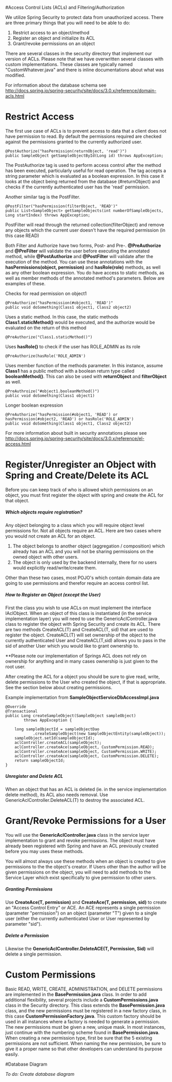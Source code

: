 #Access Control Lists (ACLs) and Filtering/Authorization

We utilize Spring Security to protect data from unauthorized access. There are three primary things that you will need to be able to do: 

1. Restrict access to an object/method 
1. Register an object and initialize its ACL
1. Grant/revoke permissions on an object


There are several classes in the security directory that implement our version of ACLs. Please note that we have overwritten several classes with custom implementations. These classes are typically named "CustomWhatever.java" and there is inline documentations about what was modified.

For information about the database schema see http://docs.spring.io/spring-security/site/docs/3.0.x/reference/domain-acls.html

# Restrict Access 

The first use case of ACLs is to prevent access to data that a client does not have permission to read.  By default the permissions required are checked against the permissions granted to the currently authorized user.

    @PostAuthorize("hasPermission(returnObject, 'read')")
    public SampleObject getSampleObjectById(Long id) throws AppException;

The PostAuthorize tag is used to perform access control after the method has been executed, particularly useful for read operation.   The tag accepts a string parameter which is evaluated as a boolean expression.  In this case it looks at the object being returned from the database (#returnObject) and checks if the currently authenticated user has the 'read' permission.

Another similar tag is the PostFilter.

    @PostFilter("hasPermission(filterObject, 'READ')"
    public List<SampleObject> getSampleObjects(int numberOfSampleObjects, Long startIndex) throws AppException;

PostFilter will read through the returned collection(filterObject) and remove any objects which the current user doesn't have the required permission (in this case READ)

Both Filter and Authorize have two forms, Post- and Pre-. **@PreAuthorize** and **@PreFilter** will validate the user before executing the annotated method, while **@PostAuthorize** and **@PostFilter** will validate after the execution of the method. You can use these annotations with the **hasPermissions(object, permission)** and **hasRole(role)** methods, as well as any other boolean expression. You do have access to static methods, as well as member methods of the annotated method's parameters. Below are examples of these.

Checks for read permission on object1
	
	@PreAuthorize("hasPermission(#object1, 'READ')"
	public void doSomething(Class1 object1, Class2 object2)

Uses a static method. In this case, the static methods **Class1.staticMethod()** would be executed, and the authorize would be evaluated on the return of this method

	@PreAuthorize("Class1.staticMethod()")

Uses **hasRole()** to check if the user has ROLE_ADMIN as its role

	@PreAuthorize(hasRole('ROLE_ADMIN')

Uses member function of the methods parameter. In this instance, assume **Class1** has a public method with a boolean return type called **booleanMethod()**. This can also be used with **returnObject** and **filterObject** as well.

	@PreAuthroize("#object1.booleanMethod()")
	public void doSomething(Class1 object1)

Longer boolean expression

	@PreAuthorize("hasPermission(#object1, 'READ') or hasPermission(#object2, 'READ') or hasRole('ROLE_ADMIN')
	public void doSomething(Class1 object1, Class2 object2)

For more information about built in security annotations please see http://docs.spring.io/spring-security/site/docs/3.0.x/reference/el-access.html

# Register/Unregister an Object with Spring and Create/Delete its ACL

Before you can keep track of who is allowed which permissions on an object, you must first register the object with spring and create the ACL for that object.

##### Which objects require registration?

Any object belonging to a class which you will require object level permissions for.  Not all objects require an ACL. Here are two cases where you would not create an ACL for an object.  

1. The object belongs to another object (aggregation / composition) which already has an ACL and you will not be sharing permissions on the owned object with other users.
1. The object is only used by the backend internally, there for no users would explicitly read/write/create them.

Other than these two cases, most POJO's which contain domain data are going to use permissions and therefor require an access control list.

##### How to Register an Object (except the User)

First the class you wish to use ACLs on must implement the interface IAclObject. When an object of this class is instantiated (in the service implementation layer) you will need to use the GenericAclController.java class to register the object with Spring Security and create its ACL. There are two methods CreateACL(T) and CreateACL(T, sid) that are used to register the object.  CreateACL(T) will set ownership of the object to the currently authenticated User and CreateACL(T,sid) allows you to pass in the sid of another User which you would like to grant ownership to.

**Please note our implementation of Springs ACL does not rely on ownership for anything and in many cases ownership is just given to the root user.

After creating the ACL for a object you should be sure to give read, write, delete permissions to the User who created the object, if that is appropriate.  See the section below about creating permissions.

Example implementation from **SampleObjectServiceDbAccessImpl.java**

    @Override
	@Transactional
	public Long createSampleObject(SampleObject sampleObject)
			throws AppException {

		long sampleObjectId = sampleObjectDao
				.createSampleObject(new SampleObjectEntity(sampleObject));
		sampleObject.setId(sampleObjectId);
		aclController.createACL(sampleObject);
		aclController.createAce(sampleObject, CustomPermission.READ);
		aclController.createAce(sampleObject, CustomPermission.WRITE);
		aclController.createAce(sampleObject, CustomPermission.DELETE);
		return sampleObjectId;
	}

##### Unregister and Delete ACL

When an object that has an ACL is deleted (ie. in the service implementation delete method), its ACL also needs removal.  Use GenericAclController.DeleteACL(T) to destroy the associated ACL.

# Grant/Revoke Permissions for a User

 You will use the **GenericAclController.java** class in the service layer implementation to grant and revoke permissions.  The object must have already been registered with Spring and have an ACL previously created before you may uses these methods.

You will almost always use these methods when an object is created to give permissions to the the object's creator.  If Users other than the author will be given permissions on the object, you will need to add methods to the Service Layer which exist specifically to give permission to other users.

##### Granting Permissions

Use **CreateAce(T, permission)** and **CreateAce(T, permission, sid)** to create an "Access Control Entry" or ACE.  An ACE represents a single permission (parameter "permission") on an object (parameter "T") given to a single user (either the currently authenticated User or User represented by parameter "sid").  

##### Delete a Permission
Likewise the **GenericAclController.DeleteACE(T, Permission, Sid)** will delete a single permission.

# Custom Permissions

Basic READ, WRITE, CREATE, ADMINISTRATION, and DELETE permissions are implemented in the **BasePermission.java** class. In order to add additional flexibility, several projects include a **CustomPermissions.java** class in the Security directory. This class extends the **BasePermission.java** class, and the new permissions must be registered in a new factory class, in this case **CustomPermissionFactory.java**. This custom factory should be used in all instances where a factory is needed to generate a permission. The new permissions must be given a new, unique mask. In most instances, just continue with the numbering scheme found in **BasePermission.java**. When creating a new permission type, first be sure that the 5 existing permissions are not sufficient. When naming the new permission, be sure to give it a proper name so that other developers can understand its purpose easily.

#Database Diagram

*To do: Create database diagram*